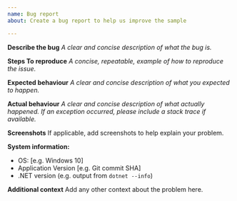 ```yaml
---
name: Bug report
about: Create a bug report to help us improve the sample

---
```


**Describe the bug**
_A clear and concise description of what the bug is._

**Steps To reproduce**
_A concise, repeatable, example of how to reproduce the issue._

**Expected behaviour**
_A clear and concise description of what you expected to happen._

**Actual behaviour**
_A clear and concise description of what actually happened. If an exception occurred, please include a stack trace if available._

**Screenshots**
If applicable, add screenshots to help explain your problem.

**System information:**
 - OS: [e.g. Windows 10]
 - Application Version [e.g. Git commit SHA]
 - .NET version (e.g. output from `dotnet --info`)

**Additional context**
Add any other context about the problem here.
